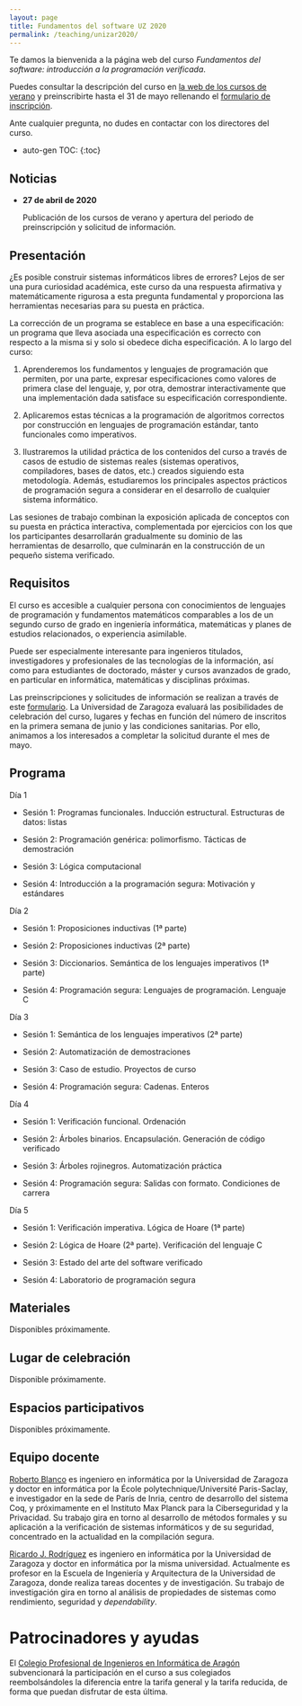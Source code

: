 ```yaml
---
layout: page
title: Fundamentos del software UZ 2020
permalink: /teaching/unizar2020/
---
```


Te damos la bienvenida a la página web del curso *Fundamentos del software:
introducción a la programación verificada*.

Puedes consultar la descripción del curso en
[la web de los cursos de verano](https://cursosextraordinarios.unizar.es/curso/2020/fundamentos-del-software-introduccion-la-programacion-verificada) y preinscribirte hasta el 31 de mayo rellenando el
[formulario de inscripción](https://cursosextraordinarios.unizar.es/formulario-inscripcion).

Ante cualquier pregunta, no dudes en contactar con los directores del curso.

* auto-gen TOC:
{:toc}

## Noticias

 * **27 de abril de 2020**

   Publicación de los cursos de verano y apertura del periodo de preinscripción
   y solicitud de información.

## Presentación

¿Es posible construir sistemas informáticos libres de errores? Lejos de ser una
pura curiosidad académica, este curso da una respuesta afirmativa y
matemáticamente rigurosa a esta pregunta fundamental y proporciona las
herramientas necesarias para su puesta en práctica.

La corrección de un programa se establece en base a una especificación: un
programa que lleva asociada una especificación es correcto con respecto a la
misma si y solo si obedece dicha especificación. A lo largo del curso:

 1. Aprenderemos los fundamentos y lenguajes de programación que permiten, por
    una parte, expresar especificaciones como valores de primera clase del
    lenguaje, y, por otra, demostrar interactivamente que una implementación
    dada satisface su especificación correspondiente.

 2. Aplicaremos estas técnicas a la programación de algoritmos correctos por
    construcción en lenguajes de programación estándar, tanto funcionales como
    imperativos.

 3. Ilustraremos la utilidad práctica de los contenidos del curso a través de
    casos de estudio de sistemas reales (sistemas operativos, compiladores,
    bases de datos, etc.) creados siguiendo esta metodología. Además,
    estudiaremos los principales aspectos prácticos de programación segura a
    considerar en el desarrollo de cualquier sistema informático.

Las sesiones de trabajo combinan la exposición aplicada de conceptos con su
puesta en práctica interactiva, complementada por ejercicios con los que los
participantes desarrollarán gradualmente su dominio de las herramientas de
desarrollo, que culminarán en la construcción de un pequeño sistema verificado.

## Requisitos

El curso es accesible a cualquier persona con conocimientos de lenguajes de
programación y fundamentos matemáticos comparables a los de un segundo curso de
grado en ingeniería informática, matemáticas y planes de estudios relacionados,
o experiencia asimilable.

Puede ser especialmente interesante para ingenieros titulados, investigadores y
profesionales de las tecnologías de la información, así como para estudiantes
de doctorado, máster y cursos avanzados de grado, en particular en informática,
matemáticas y disciplinas próximas.

Las preinscripciones y solicitudes de información se realizan a través de este
[formulario](https://cursosextraordinarios.unizar.es/formulario-inscripcion).
La Universidad de Zaragoza evaluará las posibilidades de celebración del curso,
lugares y fechas en función del número de inscritos en la primera semana de
junio y las condiciones sanitarias. Por ello, animamos a los interesados a
completar la solicitud durante el mes de mayo.

## Programa

Día 1

 * Sesión 1: Programas funcionales. Inducción estructural. Estructuras de datos: listas

 * Sesión 2: Programación genérica: polimorfismo. Tácticas de demostración

 * Sesión 3: Lógica computacional

 * Sesión 4: Introducción a la programación segura: Motivación y estándares

Día 2

 * Sesión 1: Proposiciones inductivas (1ª parte)

 * Sesión 2: Proposiciones inductivas (2ª parte)

 * Sesión 3: Diccionarios. Semántica de los lenguajes imperativos (1ª parte)

 * Sesión 4: Programación segura: Lenguajes de programación. Lenguaje C

Día 3

 * Sesión 1: Semántica de los lenguajes imperativos (2ª parte)

 * Sesión 2: Automatización de demostraciones

 * Sesión 3: Caso de estudio. Proyectos de curso

 * Sesión 4: Programación segura: Cadenas. Enteros

Día 4

 * Sesión 1: Verificación funcional. Ordenación

 * Sesión 2: Árboles binarios. Encapsulación. Generación de código verificado

 * Sesión 3: Árboles rojinegros. Automatización práctica

 * Sesión 4: Programación segura: Salidas con formato. Condiciones de carrera

Día 5

 * Sesión 1: Verificación imperativa. Lógica de Hoare (1ª parte)

 * Sesión 2: Lógica de Hoare (2ª parte). Verificación del lenguaje C

 * Sesión 3: Estado del arte del software verificado

 * Sesión 4: Laboratorio de programación segura

## Materiales

Disponibles próximamente.

## Lugar de celebración

Disponible próximamente.

## Espacios participativos

Disponibles próximamente.

## Equipo docente

[Roberto Blanco](https://robblanco.github.io/) es ingeniero en informática por
la Universidad de Zaragoza y doctor en informática por la École
polytechnique/Université Paris-Saclay, e investigador en la sede de París de
Inria, centro de desarrollo del sistema Coq, y próximamente en el Instituto Max
Planck para la Ciberseguridad y la Privacidad. Su trabajo gira en torno al
desarrollo de métodos formales y su aplicación a la verificación de sistemas
informáticos y de su seguridad, concentrado en la actualidad en la compilación
segura.

[Ricardo J. Rodríguez](https://webdiis.unizar.es/~ricardo/) es ingeniero en
informática por la Universidad de Zaragoza y doctor en informática por la misma
universidad. Actualmente es profesor en la Escuela de Ingeniería y Arquitectura
de la Universidad de Zaragoza, donde realiza tareas docentes y de
investigación. Su trabajo de investigación gira en torno al análisis de
propiedades de sistemas como rendimiento, seguridad y *dependability*.

# Patrocinadores y ayudas

El
[Colegio Profesional de Ingenieros en Informática de Aragón](https://cpiiaragon.es/)
subvencionará la participación en el curso a sus colegiados reembolsándoles
la diferencia entre la tarifa general y la tarifa reducida, de forma que puedan
disfrutar de esta última.
